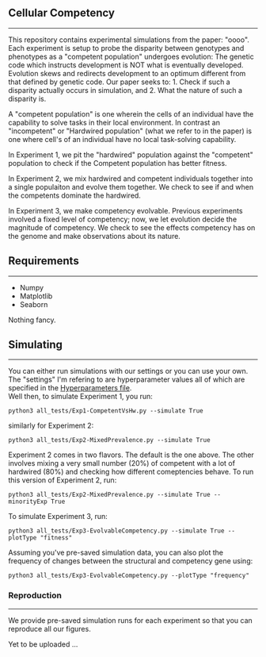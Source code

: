 ## Cellular Competency
---

This repository contains experimental simulations from the paper: "oooo". Each experiment is setup to probe the disparity between genotypes and phenotypes as a "competent population" undergoes evolution: The genetic code which instructs development is NOT what is eventually developed. Evolution skews and redirects development to an optimum different from that defined by genetic code. Our paper seeks to: 1. Check if such a disparity actually occurs in simulation, and 2. What the nature of such a disparity is. 

A "competent population" is one wherein the cells of an individual have the capability to solve tasks in their local environment. In contrast an "incompetent" or "Hardwired population" (what we refer to in the paper) is one where cell's of an individual have no local task-solving capability.

In Experiment 1, we pit the "hardwired" population against the "competent" population to check if the Competent population has better fitness.

In Experiment 2, we mix hardwired and competent individuals together into a single populaiton and evolve them together. We check to see if and when the competents dominate the hardwired. 

In Experiment 3, we make competency evolvable. Previous experiments involved a fixed level of competency; now, we let evolution decide the magnitude of competency. We check to see the effects competency has on the genome and make observations about its nature.

## Requirements
---

* Numpy
* Matplotlib
* Seaborn

Nothing fancy.

## Simulating
---

You can either run simulations with our settings or you can use your own. The "settings" I'm refering to are hyperparameter values all of which are specified in the <a href='../hyperparameters.json'>Hyperparameters file</a>.
<br>
Well then, to simulate Experiment 1, you run:

```
python3 all_tests/Exp1-CompetentVsHw.py --simulate True
```

similarly for Experiment 2:

```
python3 all_tests/Exp2-MixedPrevalence.py --simulate True
```

Experiment 2 comes in two flavors. The default is the one above. The other involves mixing a very small number (20%) of competent with a lot of hardwired (80%) and checking how different comeptencies behave. To run this version of Experiment 2, run:

```
python3 all_tests/Exp2-MixedPrevalence.py --simulate True --minorityExp True 
```

To simulate Experiment 3, run:

```
python3 all_tests/Exp3-EvolvableCompetency.py --simulate True --plotType "fitness"   
```

Assuming you've pre-saved simulation data, you can also plot the frequency of changes between the structural and competency gene using:

```
python3 all_tests/Exp3-EvolvableCompetency.py --plotType "frequency"   
```

### Reproduction
---

We provide pre-saved simulation runs for each experiment so that you can reproduce all our figures.

Yet to be uploaded ... 
